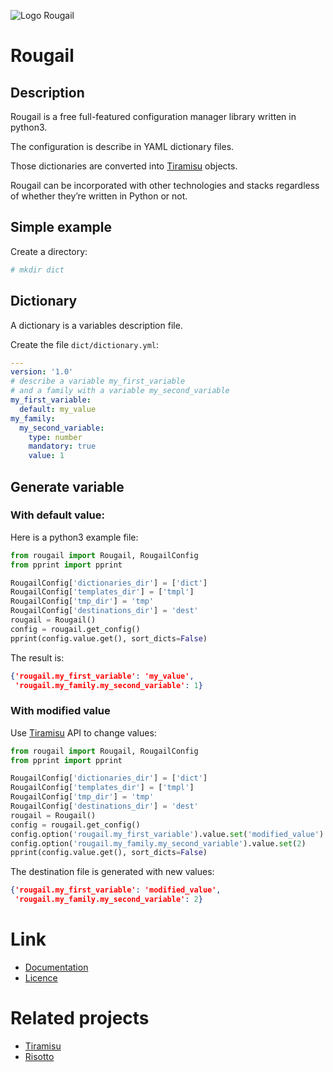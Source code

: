 ![Logo Rougail](logo.png "logo rougail")

# Rougail

## Description

Rougail is a free full-featured configuration manager library written in python3.

The configuration is describe in YAML dictionary files.

Those dictionaries are converted into [Tiramisu](https://framagit.org/tiramisu/tiramisu) objects.

Rougail can be incorporated with other technologies and stacks regardless of whether they’re written in Python or not.

## Simple example

Create a directory:

```bash
# mkdir dict
```

## Dictionary

A dictionary is a variables description file.

Create the file `dict/dictionary.yml`:

```yml
---
version: '1.0'
# describe a variable my_first_variable
# and a family with a variable my_second_variable
my_first_variable:
  default: my_value
my_family:
  my_second_variable:
    type: number
    mandatory: true
    value: 1
```

## Generate variable

### With default value:

Here is a python3 example file:

```python
from rougail import Rougail, RougailConfig
from pprint import pprint

RougailConfig['dictionaries_dir'] = ['dict']
RougailConfig['templates_dir'] = ['tmpl']
RougailConfig['tmp_dir'] = 'tmp'
RougailConfig['destinations_dir'] = 'dest'
rougail = Rougail()
config = rougail.get_config()
pprint(config.value.get(), sort_dicts=False)
```

The result is:

```json
{'rougail.my_first_variable': 'my_value',
 'rougail.my_family.my_second_variable': 1}
```

### With modified value


Use [Tiramisu](https://framagit.org/tiramisu/tiramisu) API to change values:

```python
from rougail import Rougail, RougailConfig
from pprint import pprint

RougailConfig['dictionaries_dir'] = ['dict']
RougailConfig['templates_dir'] = ['tmpl']
RougailConfig['tmp_dir'] = 'tmp'
RougailConfig['destinations_dir'] = 'dest'
rougail = Rougail()
config = rougail.get_config()
config.option('rougail.my_first_variable').value.set('modified_value')
config.option('rougail.my_family.my_second_variable').value.set(2)
pprint(config.value.get(), sort_dicts=False)
```

The destination file is generated with new values:

```json
{'rougail.my_first_variable': 'modified_value',
 'rougail.my_family.my_second_variable': 2}
```

# Link

* [Documentation](doc/README.md)
* [Licence ](LICENSE)

# Related projects

* [Tiramisu](https://forge.cloud.silique.fr/gnunux/tiramisu)
* [Risotto](https://cloud.silique.fr/gitea/risotto/risotto)
